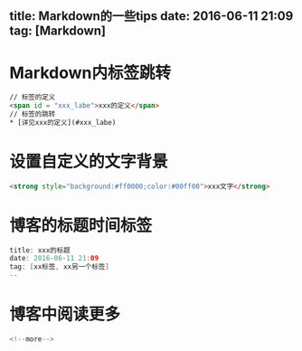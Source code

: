 title: Markdown的一些tips
date: 2016-06-11 21:09
tag: [Markdown]
---
#  Markdown内标签跳转

```html
// 标签的定义
<span id = "xxx_labe">xxx的定义</span>
// 标签的跳转
* [详见xxx的定义](#xxx_labe)
```

# 设置自定义的文字背景

```html
<strong style="background:#ff0000;color:#00ff00">xxx文字</strong>
```

<!--more-->

# 博客的标题时间标签

```java
title: xxx的标题
date: 2016-06-11 21:09
tag: [xx标签, xx另一个标签]
--
```

# 博客中阅读更多

```java
<!--more-->
```

